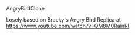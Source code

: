 AngryBirdClone


Losely based on Bracky's Angry Bird Replica at https://www.youtube.com/watch?v=QM8M0RainRI
